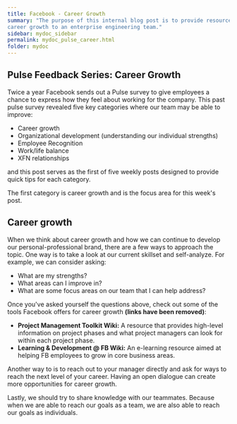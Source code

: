 ```yaml
---
title: Facebook - Career Growth
summary: "The purpose of this internal blog post is to provide resources for
career growth to an enterprise engineering team."
sidebar: mydoc_sidebar
permalink: mydoc_pulse_career.html
folder: mydoc
---
```


## Pulse Feedback Series: Career Growth

Twice a year Facebook sends out a Pulse survey to give employees a chance to
express how they feel about working for the company. This past pulse survey
revealed five key categories where our team may be able to improve:
* Career growth
* Organizational development (understanding our individual strengths)
* Employee Recognition
* Work/life balance
* XFN relationships

and this post serves as the first of five weekly posts designed to provide
quick tips for each category.   

The first category is career growth and is the focus area for this week's post.

## Career growth

When we think about career growth and how we can continue to develop our
personal-professional brand, there are a few ways to approach the topic. One way
is to take a look at our current skillset and self-analyze. For example, we can
consider asking:
* What are my strengths?
* What areas can I improve in?
* What are some focus areas on our team that I can help address?

Once you've asked yourself the questions above, check out some of the tools
Facebook offers for career growth **(links have been removed)**:
* **Project Management Toolkit Wiki:**  A resource that provides high-level
information on project phases and what project managers can look for within
each project phase.
* **Learning & Development @ FB Wiki:** An e-learning resource aimed at helping FB
employees to grow in core business areas.

Another way to is to reach out to your manager directly and ask for ways to
reach the next level of your career. Having an open dialogue can create more opportunities for
career growth.

Lastly, we should try to share knowledge with our teammates. Because when we are able to reach our goals as a team, we are also able to reach our goals as individuals.
